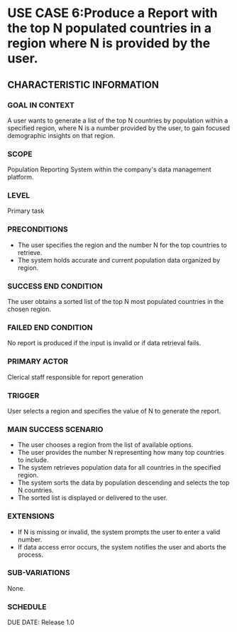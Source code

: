 # USE CASE 6:Produce a Report with the top N populated countries in a region where N is provided by the user.

## CHARACTERISTIC INFORMATION

### GOAL IN CONTEXT

A user wants to generate a list of the top N countries by population within a specified region, where N is a number provided by the user, to gain focused demographic insights on that region.

### SCOPE

Population Reporting System within the company's data management platform.

### LEVEL

Primary task

### PRECONDITIONS

- The user specifies the region and the number N for the top countries to retrieve.
- The system holds accurate and current population data organized by region.

### SUCCESS END CONDITION

The user obtains a sorted list of the top N most populated countries in the chosen region.

### FAILED END CONDITION

No report is produced if the input is invalid or if data retrieval fails.

### PRIMARY ACTOR

Clerical staff responsible for report generation

### TRIGGER

User selects a region and specifies the value of N to generate the report.

### MAIN SUCCESS SCENARIO

- The user chooses a region from the list of available options.
- The user provides the number N representing how many top countries to include.
- The system retrieves population data for all countries in the specified region.
- The system sorts the data by population descending and selects the top N countries.
- The sorted list is displayed or delivered to the user.

### EXTENSIONS

- If N is missing or invalid, the system prompts the user to enter a valid number.
- If data access error occurs, the system notifies the user and aborts the process.

### SUB-VARIATIONS

None.

### SCHEDULE

DUE DATE: Release 1.0